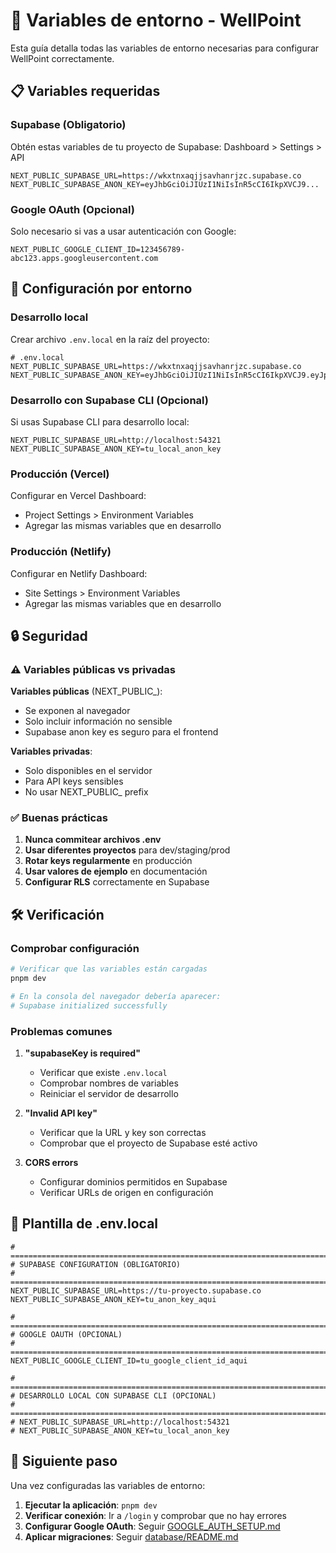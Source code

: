 # 🔧 Variables de entorno - WellPoint

Esta guía detalla todas las variables de entorno necesarias para configurar WellPoint correctamente.

## 📋 Variables requeridas

### Supabase (Obligatorio)

Obtén estas variables de tu proyecto de Supabase:
Dashboard > Settings > API

```env
NEXT_PUBLIC_SUPABASE_URL=https://wkxtnxaqjjsavhanrjzc.supabase.co
NEXT_PUBLIC_SUPABASE_ANON_KEY=eyJhbGciOiJIUzI1NiIsInR5cCI6IkpXVCJ9...
```

### Google OAuth (Opcional)

Solo necesario si vas a usar autenticación con Google:

```env
NEXT_PUBLIC_GOOGLE_CLIENT_ID=123456789-abc123.apps.googleusercontent.com
```

## 📁 Configuración por entorno

### Desarrollo local

Crear archivo `.env.local` en la raíz del proyecto:

```env
# .env.local
NEXT_PUBLIC_SUPABASE_URL=https://wkxtnxaqjjsavhanrjzc.supabase.co
NEXT_PUBLIC_SUPABASE_ANON_KEY=eyJhbGciOiJIUzI1NiIsInR5cCI6IkpXVCJ9.eyJpc3MiOiJzdXBhYmFzZSIsInJlZiI6IndreHRueGFxampzYXZoYW5yanpjIiwicm9sZSI6ImFub24iLCJpYXQiOjE3NTYwNjg3NjIsImV4cCI6MjA3MTY0NDc2Mn0.wbd4cupJhRgrgJYnFHtcxeWaMl5wIpNFNIxW8urAj6k
```

### Desarrollo con Supabase CLI (Opcional)

Si usas Supabase CLI para desarrollo local:

```env
NEXT_PUBLIC_SUPABASE_URL=http://localhost:54321
NEXT_PUBLIC_SUPABASE_ANON_KEY=tu_local_anon_key
```

### Producción (Vercel)

Configurar en Vercel Dashboard:
- Project Settings > Environment Variables
- Agregar las mismas variables que en desarrollo

### Producción (Netlify)

Configurar en Netlify Dashboard:
- Site Settings > Environment Variables
- Agregar las mismas variables que en desarrollo

## 🔒 Seguridad

### ⚠️ Variables públicas vs privadas

**Variables públicas** (NEXT_PUBLIC_):
- Se exponen al navegador
- Solo incluir información no sensible
- Supabase anon key es seguro para el frontend

**Variables privadas**:
- Solo disponibles en el servidor
- Para API keys sensibles
- No usar NEXT_PUBLIC_ prefix

### ✅ Buenas prácticas

1. **Nunca commitear archivos .env**
2. **Usar diferentes proyectos** para dev/staging/prod
3. **Rotar keys regularmente** en producción
4. **Usar valores de ejemplo** en documentación
5. **Configurar RLS** correctamente en Supabase

## 🛠️ Verificación

### Comprobar configuración

```bash
# Verificar que las variables están cargadas
pnpm dev

# En la consola del navegador debería aparecer:
# Supabase initialized successfully
```

### Problemas comunes

1. **"supabaseKey is required"**
   - Verificar que existe `.env.local`
   - Comprobar nombres de variables
   - Reiniciar el servidor de desarrollo

2. **"Invalid API key"**
   - Verificar que la URL y key son correctas
   - Comprobar que el proyecto de Supabase esté activo

3. **CORS errors**
   - Configurar dominios permitidos en Supabase
   - Verificar URLs de origen en configuración

## 📝 Plantilla de .env.local

```env
# =============================================================================
# SUPABASE CONFIGURATION (OBLIGATORIO)
# =============================================================================
NEXT_PUBLIC_SUPABASE_URL=https://tu-proyecto.supabase.co
NEXT_PUBLIC_SUPABASE_ANON_KEY=tu_anon_key_aqui

# =============================================================================
# GOOGLE OAUTH (OPCIONAL)
# =============================================================================
NEXT_PUBLIC_GOOGLE_CLIENT_ID=tu_google_client_id_aqui

# =============================================================================
# DESARROLLO LOCAL CON SUPABASE CLI (OPCIONAL)
# =============================================================================
# NEXT_PUBLIC_SUPABASE_URL=http://localhost:54321
# NEXT_PUBLIC_SUPABASE_ANON_KEY=tu_local_anon_key
```

## 🚀 Siguiente paso

Una vez configuradas las variables de entorno:

1. **Ejecutar la aplicación**: `pnpm dev`
2. **Verificar conexión**: Ir a `/login` y comprobar que no hay errores
3. **Configurar Google OAuth**: Seguir [GOOGLE_AUTH_SETUP.md](../auth/GOOGLE_AUTH_SETUP.md)
4. **Aplicar migraciones**: Seguir [database/README.md](../database/README.md)
